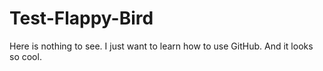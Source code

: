 # Test-Flappy-Bird

Here is nothing to see.
I just want to learn how to use GitHub.
And it looks so cool.